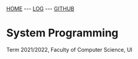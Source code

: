 [HOME](/sp221/) --- [LOG](TXT/mylog.txt) --- [GITHUB](https://github.com/cbkadal/sp221/)

# System Programming
Term 2021/2022, Faculty of Computer Science, UI


